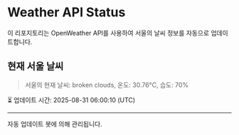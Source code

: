 
# Weather API Status

이 리포지토리는 OpenWeather API를 사용하여 서울의 날씨 정보를 자동으로 업데이트합니다.

## 현재 서울 날씨
> 서울의 현재 날씨: broken clouds, 온도: 30.76°C, 습도: 70%

⏳ 업데이트 시간: 2025-08-31 06:00:10 (UTC)

---
자동 업데이트 봇에 의해 관리됩니다.
